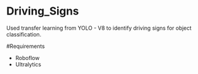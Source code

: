 # Driving_Signs
Used transfer learning from YOLO - V8 to identify driving signs for object classification.

#Requirements

* Roboflow
* Ultralytics
